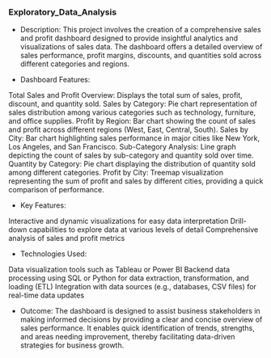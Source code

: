 <h3>Exploratory_Data_Analysis</h3>

* Description:
This project involves the creation of a comprehensive sales and profit dashboard designed to provide insightful analytics and visualizations of sales data. The dashboard offers a detailed overview of sales performance, profit margins, discounts, and quantities sold across different categories and regions.

* Dashboard Features:

Total Sales and Profit Overview: Displays the total sum of sales, profit, discount, and quantity sold.
Sales by Category: Pie chart representation of sales distribution among various categories such as technology, furniture, and office supplies.
Profit by Region: Bar chart showing the count of sales and profit across different regions (West, East, Central, South).
Sales by City: Bar chart highlighting sales performance in major cities like New York, Los Angeles, and San Francisco.
Sub-Category Analysis: Line graph depicting the count of sales by sub-category and quantity sold over time.
Quantity by Category: Pie chart displaying the distribution of quantity sold among different categories.
Profit by City: Treemap visualization representing the sum of profit and sales by different cities, providing a quick comparison of performance.

* Key Features:

Interactive and dynamic visualizations for easy data interpretation
Drill-down capabilities to explore data at various levels of detail
Comprehensive analysis of sales and profit metrics

* Technologies Used:

Data visualization tools such as Tableau or Power BI
Backend data processing using SQL or Python for data extraction, transformation, and loading (ETL)
Integration with data sources (e.g., databases, CSV files) for real-time data updates

* Outcome:
The dashboard is designed to assist business stakeholders in making informed decisions by providing a clear and concise overview of sales performance. It enables quick identification of trends, strengths, and areas needing improvement, thereby facilitating data-driven strategies for business growth.
